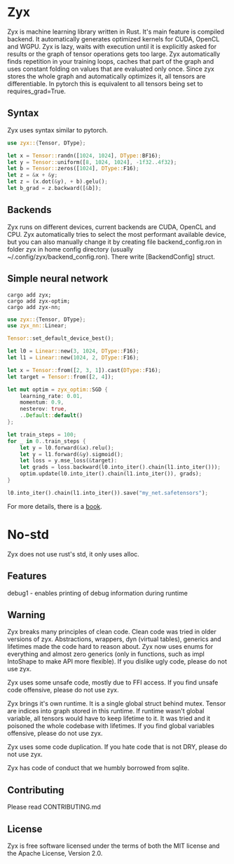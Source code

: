 # Zyx

Zyx is machine learning library written in Rust.
It's main feature is compiled backend. It automatically generates
optimized kernels for CUDA, OpenCL and WGPU.
Zyx is lazy, waits with execution until it is explicitly asked for results
or the graph of tensor operations gets too large.
Zyx automatically finds repetition in your training loops, caches
that part of the graph and uses constant folding on values that are evaluated
only once. Since zyx stores the whole graph and automatically optimizes it,
all tensors are differentiable. In pytorch this is equivalent to all tensors
being set to requires_grad=True.

## Syntax

Zyx uses syntax similar to pytorch.

```rust
use zyx::{Tensor, DType};

let x = Tensor::randn([1024, 1024], DType::BF16);
let y = Tensor::uniform([8, 1024, 1024], -1f32..4f32);
let b = Tensor::zeros([1024], DType::F16);
let z = &x + &y;
let z = (x.dot(&y), + b).gelu();
let b_grad = z.backward([&b]);
```

## Backends

Zyx runs on different devices, current backends are CUDA, OpenCL and CPU.
Zyx automatically tries to select the most performant available device, but you can also manually change it
by creating file backend_config.ron in folder zyx in home config directory (usually ~/.config/zyx/backend_config.ron).
There write [BackendConfig] struct.

## Simple neural network

```shell
cargo add zyx;
cargo add zyx-optim;
cargo add zyx-nn;
```
```rust
use zyx::{Tensor, DType};
use zyx_nn::Linear;

Tensor::set_default_device_best();

let l0 = Linear::new(3, 1024, DType::F16);
let l1 = Linear::new(1024, 2, DType::F16);

let x = Tensor::from([2, 3, 1]).cast(DType::F16);
let target = Tensor::from([2, 4]);

let mut optim = zyx_optim::SGD {
    learning_rate: 0.01,
    momentum: 0.9,
    nesterov: true,
    ..Default::default()
};

let train_steps = 100;
for _ in 0..train_steps {
    let y = l0.forward(&x).relu();
    let y = l1.forward(&y).sigmoid();
    let loss = y.mse_loss(&target):
    let grads = loss.backward(l0.into_iter().chain(l1.into_iter()));
    optim.update(l0.into_iter().chain(l1.into_iter()), grads);
}

l0.into_iter().chain(l1.into_iter()).save("my_net.safetensors");
```

For more details, there is a [book](https://zk4x.github.io/zyx).

# No-std

Zyx does not use rust's std, it only uses alloc.

## Features

debug1 - enables printing of debug information during runtime

## Warning

Zyx breaks many principles of clean code. Clean code was tried in older versions of zyx.
Abstractions, wrappers, dyn (virtual tables), generics and lifetimes made the code hard
to reason about. Zyx now uses enums for everything and almost zero generics (only in functions,
such as impl IntoShape to make API more flexible). If you dislike ugly code, please do not use zyx.

Zyx uses some unsafe code, mostly due to FFI access. If you find unsafe code offensive,
please do not use zyx.

Zyx brings it's own runtime. It is a single global struct behind mutex.
Tensor are indices into graph stored in this runtime. If runtime wasn't
global variable, all tensors would have to keep lifetime to it. It was
tried and it poisoned the whole codebase with lifetimes. If you find global variables
offensive, please do not use zyx.

Zyx uses some code duplication. If you hate code that is not DRY, please do not use zyx.

Zyx has code of conduct that we humbly borrowed from sqlite.

## Contributing

Please read CONTRIBUTING.md

## License

Zyx is free software licensed under the terms of both the MIT license and the Apache License, Version 2.0.
